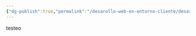 ```yaml
---
{"dg-publish":true,"permalink":"/desarollo-web-en-entorno-cliente/desarollo-web-en-entorno-cliente/","title":"Inicio"}
---
```





testeo